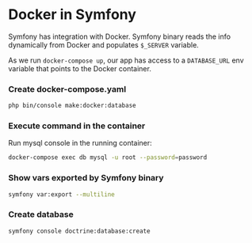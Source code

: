 # Docker in Symfony

Symfony has integration with Docker. Symfony binary reads the info dynamically from Docker and populates `$_SERVER` variable.

As we run `docker-compose up`, our app has access to a `DATABASE_URL` env variable that points to the Docker container.


### Create docker-compose.yaml

```bash
php bin/console make:docker:database
```

### Execute command in the container

Run mysql console in the running container:

```bash
docker-compose exec db mysql -u root --password=password
```

### Show vars exported by Symfony binary

```bash
symfony var:export --multiline
```

### Create database

```bash
symfony console doctrine:database:create
```
